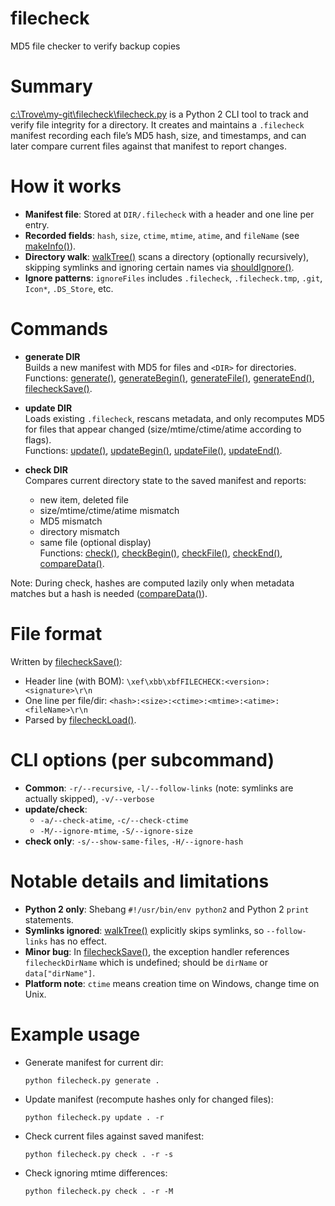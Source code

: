 # filecheck
MD5 file checker to verify backup copies

# Summary
[c:\Trove\my-git\filecheck\filecheck.py](cci:7://file:///c:/Trove/my-git/filecheck/filecheck.py:0:0-0:0) is a Python 2 CLI tool to track and verify file integrity for a directory. It creates and maintains a `.filecheck` manifest recording each file’s MD5 hash, size, and timestamps, and can later compare current files against that manifest to report changes.

# How it works
- **Manifest file**: Stored at `DIR/.filecheck` with a header and one line per entry.
- **Recorded fields**: `hash`, `size`, `ctime`, `mtime`, `atime`, and `fileName` (see [makeInfo()](cci:1://file:///c:/Trove/my-git/filecheck/filecheck.py:216:0-230:15)).
- **Directory walk**: [walkTree()](cci:1://file:///c:/Trove/my-git/filecheck/filecheck.py:39:0-67:33) scans a directory (optionally recursively), skipping symlinks and ignoring certain names via [shouldIgnore()](cci:1://file:///c:/Trove/my-git/filecheck/filecheck.py:32:0-37:16).
- **Ignore patterns**: `ignoreFiles` includes `.filecheck`, `.filecheck.tmp`, `.git`, `Icon*`, `.DS_Store`, etc.

# Commands
- **generate DIR**  
  Builds a new manifest with MD5 for files and `<DIR>` for directories.  
  Functions: [generate()](cci:1://file:///c:/Trove/my-git/filecheck/filecheck.py:273:0-275:116), [generateBegin()](cci:1://file:///c:/Trove/my-git/filecheck/filecheck.py:192:0-196:32), [generateFile()](cci:1://file:///c:/Trove/my-git/filecheck/filecheck.py:206:0-207:38), [generateEnd()](cci:1://file:///c:/Trove/my-git/filecheck/filecheck.py:199:0-201:32), [filecheckSave()](cci:1://file:///c:/Trove/my-git/filecheck/filecheck.py:79:0-93:77).

- **update DIR**  
  Loads existing `.filecheck`, rescans metadata, and only recomputes MD5 for files that appear changed (size/mtime/ctime/atime according to flags).  
  Functions: [update()](cci:1://file:///c:/Trove/my-git/filecheck/filecheck.py:277:0-279:110), [updateBegin()](cci:1://file:///c:/Trove/my-git/filecheck/filecheck.py:232:0-238:21), [updateFile()](cci:1://file:///c:/Trove/my-git/filecheck/filecheck.py:240:0-268:57), [updateEnd()](cci:1://file:///c:/Trove/my-git/filecheck/filecheck.py:270:0-271:39).

- **check DIR**  
  Compares current directory state to the saved manifest and reports:
  - new item, deleted file
  - size/mtime/ctime/atime mismatch
  - MD5 mismatch
  - directory mismatch
  - same file (optional display)  
  Functions: [check()](cci:1://file:///c:/Trove/my-git/filecheck/filecheck.py:281:0-283:107), [checkBegin()](cci:1://file:///c:/Trove/my-git/filecheck/filecheck.py:128:0-131:33), [checkFile()](cci:1://file:///c:/Trove/my-git/filecheck/filecheck.py:133:0-134:43), [checkEnd()](cci:1://file:///c:/Trove/my-git/filecheck/filecheck.py:182:0-190:41), [compareData()](cci:1://file:///c:/Trove/my-git/filecheck/filecheck.py:136:0-180:73).

Note: During check, hashes are computed lazily only when metadata matches but a hash is needed ([compareData()](cci:1://file:///c:/Trove/my-git/filecheck/filecheck.py:136:0-180:73)).

# File format
Written by [filecheckSave()](cci:1://file:///c:/Trove/my-git/filecheck/filecheck.py:79:0-93:77):
- Header line (with BOM): `\xef\xbb\xbfFILECHECK:<version>:<signature>\r\n`
- One line per file/dir: `<hash>:<size>:<ctime>:<mtime>:<atime>:<fileName>\r\n`
- Parsed by [filecheckLoad()](cci:1://file:///c:/Trove/my-git/filecheck/filecheck.py:95:0-126:14).

# CLI options (per subcommand)
- **Common**: `-r/--recursive`, `-l/--follow-links` (note: symlinks are actually skipped), `-v/--verbose`
- **update/check**:
  - `-a/--check-atime`, `-c/--check-ctime`
  - `-M/--ignore-mtime`, `-S/--ignore-size`
- **check only**: `-s/--show-same-files`, `-H/--ignore-hash`

# Notable details and limitations
- **Python 2 only**: Shebang `#!/usr/bin/env python2` and Python 2 `print` statements.
- **Symlinks ignored**: [walkTree()](cci:1://file:///c:/Trove/my-git/filecheck/filecheck.py:39:0-67:33) explicitly skips symlinks, so `--follow-links` has no effect.
- **Minor bug**: In [filecheckSave()](cci:1://file:///c:/Trove/my-git/filecheck/filecheck.py:79:0-93:77), the exception handler references `filecheckDirName` which is undefined; should be `dirName` or `data["dirName"]`.
- **Platform note**: `ctime` means creation time on Windows, change time on Unix.

# Example usage
- Generate manifest for current dir:
  ```
  python filecheck.py generate .
  ```
- Update manifest (recompute hashes only for changed files):
  ```
  python filecheck.py update . -r
  ```
- Check current files against saved manifest:
  ```
  python filecheck.py check . -r -s
  ```
- Check ignoring mtime differences:
  ```
  python filecheck.py check . -r -M
  ```

